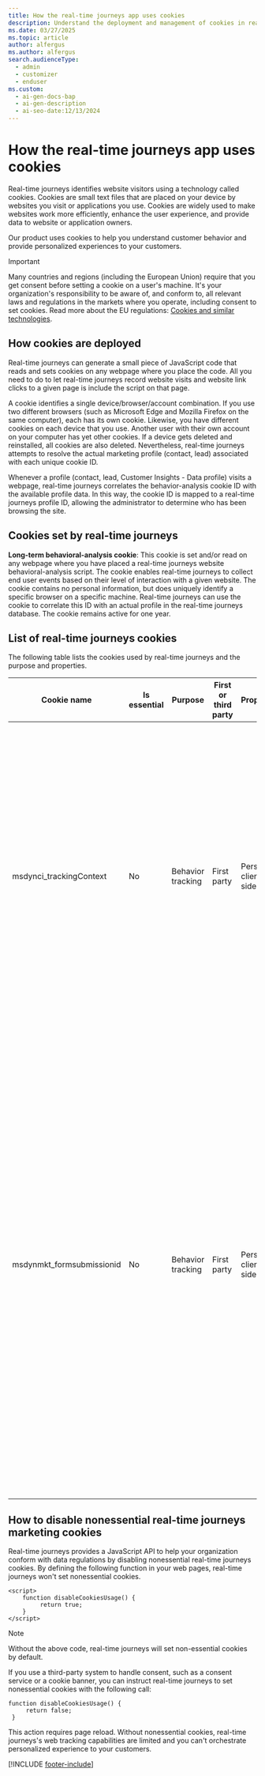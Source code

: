 ```yaml
---
title: How the real-time journeys app uses cookies
description: Understand the deployment and management of cookies in real-time journeys for personalized customer interactions.
ms.date: 03/27/2025
ms.topic: article
author: alfergus
ms.author: alfergus
search.audienceType:
  - admin
  - customizer
  - enduser
ms.custom:
  - ai-gen-docs-bap
  - ai-gen-description
  - ai-seo-date:12/13/2024
---
```


# How the real-time journeys app uses cookies

Real-time journeys identifies website visitors using a technology called cookies. Cookies are small text files that are placed on your device by websites you visit or applications you use. Cookies are widely used to make websites work more efficiently, enhance the user experience, and provide data to website or application owners.

Our product uses cookies to help you understand customer behavior and provide personalized experiences to your customers.

> [!IMPORTANT]
> Many countries and regions (including the European Union) require that you get consent before setting a cookie on a user's machine. It's your organization's responsibility to be aware of, and conform to, all relevant laws and regulations in the markets where you operate, including consent to set cookies. Read more about the EU regulations: [Cookies and similar technologies](https://commission.europa.eu/resources-partners/europa-web-guide/design-content-and-development/privacy-security-and-legal-notices/cookies-and-similar-technologies_en).

## How cookies are deployed

Real-time journeys can generate a small piece of JavaScript code that reads and sets cookies on any webpage where you place the code. All you need to do to let real-time journeys record website visits and website link clicks to a given page is include the script on that page.

A cookie identifies a single device/browser/account combination. If you use two different browsers (such as Microsoft Edge and Mozilla Firefox on the same computer), each has its own cookie. Likewise, you have different cookies on each device that you use. Another user with their own account on your computer has yet other cookies. If a device gets deleted and reinstalled, all cookies are also deleted. Nevertheless, real-time journeys attempts to resolve the actual marketing profile (contact, lead) associated with each unique cookie ID.

Whenever a profile (contact, lead, Customer Insights - Data profile) visits a webpage, real-time journeys correlates the behavior-analysis cookie ID with the available profile data. In this way, the cookie ID is mapped to a real-time journeys profile ID, allowing the administrator to determine who has been browsing the site.

## Cookies set by real-time journeys

**Long-term behavioral-analysis cookie**: This cookie is set and/or read on any webpage where you have placed a real-time journeys website behavioral-analysis script. The cookie enables real-time journeys to collect end user events based on their level of interaction with a given website. The cookie contains no personal information, but does uniquely identify a specific browser on a specific machine. Real-time journeys can use the cookie to correlate this ID with an actual profile in the real-time journeys database. The cookie remains active for one year.

## List of real-time journeys cookies

The following table lists the cookies used by real-time journeys and the purpose and properties.

| Cookie name             | Is essential | Purpose           | First or third party | Properties              | Function (purpose detail)                                                                                                                                                                                                                                                                                                                   | Source URL/JavaScript |
|-------------------------|--------------|-------------------|----------------------|-------------------------|---------------------------------------------------------------------------------------------------------------------------------------------------------------------------------------------------------------------------------------------------------------------------------------------------------------------------------------------|---------------|
| msdynci_trackingContext | No           | Behavior tracking | First party          | Persistent, client-side | This cookie tracks web behavior, such as page visits and clicks, over a 365-day period. It associates this behavior with a known user profile within Customer Insights Journeys to enable orchestration of personalized experiences tailored to user behavior and preferences, as well as analysis of end-user web interactions in reports. | Set by the website tracking script.              |
| msdynmkt_formsubmissionid | No | Behavior tracking | First party | Persistent, client-side | We set this cookie when an end user submits a Customer Insights - Journeys form (with web tracking enabled) on a web page. When a form is submitted by the end user, a new contact or lead is created and we use the cookie available in the browser to associate future page visits and clicks, over a 365-day period, with the newly generated contact or lead. This enables orchestration of personalized experiences tailored to user behavior and preferences, as well as analysis of end-user web interactions in reports. | Set by the service / form loader script.    |

## How to disable nonessential real-time journeys marketing cookies

Real-time journeys provides a JavaScript API to help your organization conform with data regulations by disabling nonessential real-time journeys cookies. By defining the following function in your web pages, real-time journeys won't set nonessential cookies.

```
<script>
    function disableCookiesUsage() {
         return true;
    }
</script>
```

> [!NOTE]
> Without the above code, real-time journeys will set non-essential cookies by default.

If you use a third-party system to handle consent, such as a consent service or a cookie banner, you can instruct real-time journeys to set nonessential cookies with the following call:

```
function disableCookiesUsage() {
     return false;
 }
```

This action requires page reload. Without nonessential cookies, real-time journeys's web tracking capabilities are limited and you can't orchestrate personalized experience to your customers.

[!INCLUDE [footer-include](./includes/footer-banner.md)]
